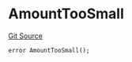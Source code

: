 # AmountTooSmall
[Git Source](https://github.com/manifoldfinance/mevETH2/blob/b0e2069a5fc2dbba164002d348bd88f3539a53df/src/layerZero/lzApp/NonblockingLzApp.sol)


```solidity
error AmountTooSmall();
```

